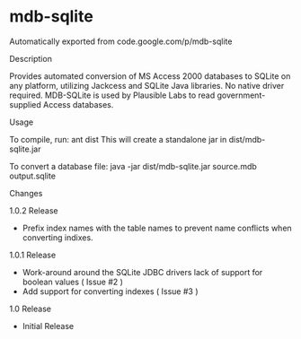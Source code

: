# mdb-sqlite
Automatically exported from code.google.com/p/mdb-sqlite


Description

Provides automated conversion of MS Access 2000 databases to SQLite on any platform, utilizing Jackcess and SQLite Java libraries. No native driver required.
MDB-SQLite is used by Plausible Labs to read government-supplied Access databases.

Usage

To compile, run:
ant dist
This will create a standalone jar in dist/mdb-sqlite.jar

To convert a database file:
java -jar dist/mdb-sqlite.jar source.mdb output.sqlite

Changes

1.0.2 Release
- Prefix index names with the table names to prevent name conflicts when converting indixes.

1.0.1 Release
- Work-around around the SQLite JDBC drivers lack of support for boolean values ( Issue #2 )
- Add support for converting indexes ( Issue #3 )

1.0 Release
- Initial Release
